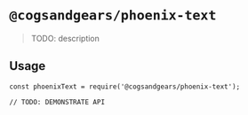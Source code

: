 # `@cogsandgears/phoenix-text`

> TODO: description

## Usage

```
const phoenixText = require('@cogsandgears/phoenix-text');

// TODO: DEMONSTRATE API
```

